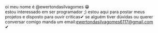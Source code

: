 oi meu nome é @ewertondasilvagomes 😁<br>
estou interessado em ser programador ;)
estou aqui para postar meus projetos e disposto para ouvir criticas✔
se alguém tiver dúvidas ou querer conversar comigo manda um email:ewertondasilvagomes6117@gmail.com ✔
